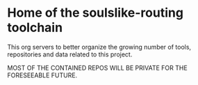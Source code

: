 # Home of the soulslike-routing toolchain

This org servers to better organize the growing number of tools, repositories and data related to this project.

MOST OF THE CONTAINED REPOS WILL BE PRIVATE FOR THE FORESEEABLE FUTURE.
